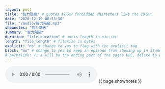 ```yaml
---
layout: post
title: "智力階級" # quotes allow forbidden characters like the colon
date: "2020-12-19 08:53:30"
file: "/audio/智力階級.mp3"
shownotes: "智力階級"
summary: "智力階級"
duration: "file_duration" # audio length in min:sec
length: "file_length" # filesize in bytes
explicit: "no" # change to yes to flag with the explicit tag
block: "no" # change to yes to keep an episode from showing up in iTunes
# permalink: /1 # will be the ending part of the pages URL, delete to default to the title
---
```


<audio controls>
<source src="{{site.url}}{{site.baseurl}}{{ page.file }}" type="audio/x-mp3">
Your browser does not support the audio element.
</audio>
{{ page.shownotes }}
